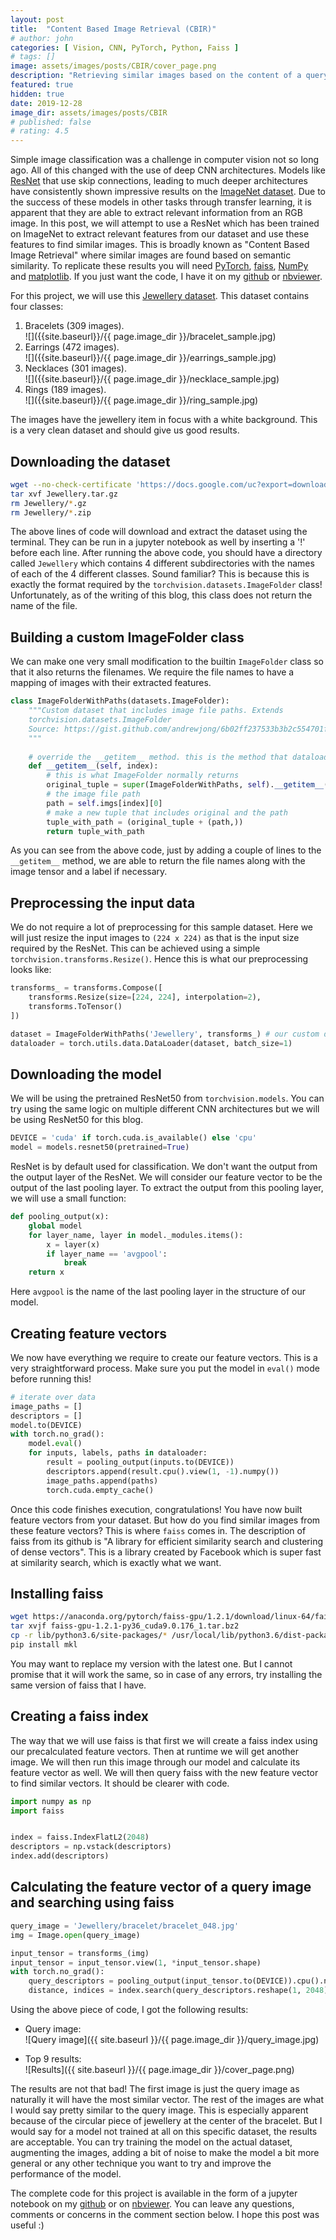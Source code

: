 ```yaml
---
layout: post
title:  "Content Based Image Retrieval (CBIR)"
# author: john
categories: [ Vision, CNN, PyTorch, Python, Faiss ]
# tags: []
image: assets/images/posts/CBIR/cover_page.png
description: "Retrieving similar images based on the content of a query image"
featured: true
hidden: true
date: 2019-12-28
image_dir: assets/images/posts/CBIR
# published: false 
# rating: 4.5 
---
```


Simple image classification was a challenge in computer vision not so long ago. All of this changed with the use of deep CNN architectures. Models like [ResNet](https://arxiv.org/abs/1512.03385) that use skip connections, leading to much deeper architectures have consistently shown impressive results on the [ImageNet dataset](http://www.image-net.org/). Due to the success of these models in other tasks through transfer learning, it is apparent that they are able to extract relevant information from an RGB image. In this post, we will attempt to use a ResNet which has been trained on ImageNet to extract relevant features from our dataset and use these features to find similar images. This is broadly known as "Content Based Image Retrieval" where similar images are found based on semantic similarity. To replicate these results you will need [PyTorch](https://pytorch.org), [faiss](https://github.com/facebookresearch/faiss), [NumPy](https://numpy.org/) and [matplotlib](https://matplotlib.org/). If you just want the code, I have it on my [github](https://github.com/aniketSanap/CBIR/blob/master/CBIR.ipynb) or [nbviewer](https://nbviewer.jupyter.org/github/aniketSanap/CBIR/blob/master/CBIR.ipynb).

For this project, we will use this [Jewellery dataset](https://drive.google.com/file/d/0B4KI-B-t3wTjbElMTS1DVldQUnc/view). This dataset contains four classes:
1. Bracelets (309 images).<br>
![]({{site.baseurl}}/{{ page.image_dir }}/bracelet_sample.jpg)
2. Earrings (472 images).<br>
![]({{site.baseurl}}/{{ page.image_dir }}/earrings_sample.jpg)
3. Necklaces (301 images).<br>
![]({{site.baseurl}}/{{ page.image_dir }}/necklace_sample.jpg)
4. Rings (189 images).<br>
![]({{site.baseurl}}/{{ page.image_dir }}/ring_sample.jpg)


The images have the jewellery item in focus with a white background. This is a very clean dataset and should give us good results. 

## Downloading the dataset

```bash
wget --no-check-certificate 'https://docs.google.com/uc?export=download&id=0B4KI-B-t3wTjbElMTS1DVldQUnc' -O Jewellery.tar.gz
tar xvf Jewellery.tar.gz
rm Jewellery/*.gz
rm Jewellery/*.zip
```

The above lines of code will download and extract the dataset using the terminal. They can be run in a jupyter notebook as well by inserting a '!' before each line. After running the above code, you should have a directory called `Jewellery` which contains 4 different subdirectories with the names of each of the 4 different classes. Sound familiar? This is because this is exactly the format required by the `torchvision.datasets.ImageFolder` class! Unfortunately, as of the writing of this blog, this class does not return the name of the file. 

## Building a custom ImageFolder class

We can make one very small modification to the builtin `ImageFolder` class so that it also returns the filenames. We require the file names to have a mapping of images with their extracted features.

```python
class ImageFolderWithPaths(datasets.ImageFolder):
    """Custom dataset that includes image file paths. Extends
    torchvision.datasets.ImageFolder
    Source: https://gist.github.com/andrewjong/6b02ff237533b3b2c554701fb53d5c4d
    """
    
    # override the __getitem__ method. this is the method that dataloader calls
    def __getitem__(self, index):
        # this is what ImageFolder normally returns 
        original_tuple = super(ImageFolderWithPaths, self).__getitem__(index)
        # the image file path
        path = self.imgs[index][0]
        # make a new tuple that includes original and the path
        tuple_with_path = (original_tuple + (path,))
        return tuple_with_path
```

As you can see from the above code, just by adding a couple of lines to the `__getitem__` method, we are able to return the file names along with the image tensor and a label if necessary.

## Preprocessing the input data

We do not require a lot of preprocessing for this sample dataset. Here we will just resize the input images to `(224 x 224)` as that is the input size required by the ResNet. This can be achieved using a simple `torchvision.transforms.Resize()`. Hence this is what our preprocessing looks like: <br>
```python
transforms_ = transforms.Compose([
    transforms.Resize(size=[224, 224], interpolation=2),
    transforms.ToTensor()
])

dataset = ImageFolderWithPaths('Jewellery', transforms_) # our custom dataset
dataloader = torch.utils.data.DataLoader(dataset, batch_size=1)
```

## Downloading the model

We will be using the pretrained ResNet50 from `torchvision.models`. You can try using the same logic on multiple different CNN architectures but we will be using ResNet50 for this blog.

```python
DEVICE = 'cuda' if torch.cuda.is_available() else 'cpu'
model = models.resnet50(pretrained=True)
```

ResNet is by default used for classification. We don't want the output from the output layer of the ResNet. We will consider our feature vector to be the output of the last pooling layer. To extract the output from this pooling layer, we will use a small function:

```python
def pooling_output(x):
    global model
    for layer_name, layer in model._modules.items():
        x = layer(x)
        if layer_name == 'avgpool':
            break
    return x
```

Here `avgpool` is the name of the last pooling layer in the structure of our model.

## Creating feature vectors

We now have everything we require to create our feature vectors. This is a very straightforward process. Make sure you put the model in `eval()` mode before running this!

```python
# iterate over data
image_paths = []
descriptors = []
model.to(DEVICE)
with torch.no_grad():
    model.eval()
    for inputs, labels, paths in dataloader:
        result = pooling_output(inputs.to(DEVICE))
        descriptors.append(result.cpu().view(1, -1).numpy())
        image_paths.append(paths)
        torch.cuda.empty_cache()
```

Once this code finishes execution, congratulations! You have now built feature vectors from your dataset. But how do you find similar images from these feature vectors? This is where `faiss` comes in. The description of faiss from its github is "A library for efficient similarity search and clustering of dense vectors". This is a library created by Facebook which is super fast at similarity search, which is exactly what we want. 

## Installing faiss

```bash
wget https://anaconda.org/pytorch/faiss-gpu/1.2.1/download/linux-64/faiss-gpu-1.2.1-py36_cuda9.0.176_1.tar.bz2
tar xvjf faiss-gpu-1.2.1-py36_cuda9.0.176_1.tar.bz2
cp -r lib/python3.6/site-packages/* /usr/local/lib/python3.6/dist-packages/
pip install mkl
```

You may want to replace my version with the latest one. But I cannot promise that it will work the same, so in case of any errors, try installing the same version of faiss that I have.

## Creating a faiss index

The way that we will use faiss is that first we will create a faiss index using our precalculated feature vectors. Then at runtime we will get another image. We will then run this image through our model and calculate its feature vector as well. We will then query faiss with the new feature vector to find similar vectors. It should be clearer with code.

```python
import numpy as np
import faiss


index = faiss.IndexFlatL2(2048)
descriptors = np.vstack(descriptors)
index.add(descriptors)
```

## Calculating the feature vector of a query image and searching using faiss

```python
query_image = 'Jewellery/bracelet/bracelet_048.jpg'
img = Image.open(query_image)

input_tensor = transforms_(img)
input_tensor = input_tensor.view(1, *input_tensor.shape)
with torch.no_grad():
    query_descriptors = pooling_output(input_tensor.to(DEVICE)).cpu().numpy()
    distance, indices = index.search(query_descriptors.reshape(1, 2048), 9)
```

Using the above piece of code, I got the following results:<br>
- Query image:<br>
![Query image]({{ site.baseurl }}/{{ page.image_dir }}/query_image.jpg)

- Top 9 results:<br>
![Results]({{ site.baseurl }}/{{ page.image_dir }}/cover_page.png)

The results are not that bad! The first image is just the query image as naturally it will have the most similar vector. The rest of the images are what I would say pretty similar to the query image. This is especially apparent because of the circular piece of jewellery at the center of the bracelet. But I would say for a model not trained at all on this specific dataset, the results are acceptable. You can try training the model on the actual dataset, augmenting the images, adding a bit of noise to make the model a bit more general or any other technique you want to try and improve the performance of the model. 


The complete code for this project is available in the form of a jupyter notebook on my [github](https://github.com/aniketSanap/CBIR/blob/master/CBIR.ipynb) or on [nbviewer](https://nbviewer.jupyter.org/github/aniketSanap/CBIR/blob/master/CBIR.ipynb). You can leave any questions, comments or concerns in the comment section below. I hope this post was useful :)
